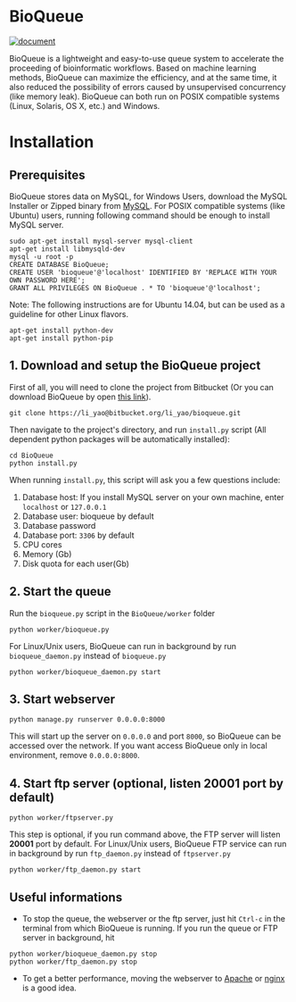 # BioQueue
[![document](https://readthedocs.org/projects/bioqueue/badge/?version=latest "document")](https://bioqueue.readthedocs.io/en/latest/?badge=latest)

BioQueue is a lightweight and easy-to-use queue system to accelerate the proceeding of bioinformatic workflows. Based on machine learning methods, BioQueue can maximize the efficiency, and at the same time, it also reduced the possibility of errors caused by unsupervised concurrency (like memory leak). BioQueue can both run on POSIX compatible systems (Linux, Solaris, OS X, etc.) and Windows.
# Installation
## Prerequisites
BioQueue stores data on MySQL, for Windows Users, download the MySQL Installer or Zipped binary from [MySQL](http://www.mysql.com/downloads/). For POSIX compatible systems (like Ubuntu) users, running following command should be enough to install MySQL server.
```
sudo apt-get install mysql-server mysql-client
apt-get install libmysqld-dev
mysql -u root -p
CREATE DATABASE BioQueue;
CREATE USER 'bioqueue'@'localhost' IDENTIFIED BY 'REPLACE WITH YOUR OWN PASSWORD HERE';
GRANT ALL PRIVILEGES ON BioQueue . * TO 'bioqueue'@'localhost';
```
Note: The following instructions are for Ubuntu 14.04, but can be used as a guideline for other Linux flavors.
```
apt-get install python-dev
apt-get install python-pip
```
## 1. Download and setup the BioQueue project
First of all, you will need to clone the project from Bitbucket (Or you can download BioQueue by open [this link](https://bitbucket.org/li_yao/bioqueue/downloads/)).
```
git clone https://li_yao@bitbucket.org/li_yao/bioqueue.git
```
Then navigate to the project's directory, and run `install.py` script (All dependent python packages will be automatically installed):
```
cd BioQueue
python install.py
```
When running `install.py`, this script will ask you a few questions include:
 1. Database host: If you install MySQL server on your own machine, enter `localhost` or `127.0.0.1`
 2. Database user: bioqueue by default
 3. Database password
 4. Database port: `3306` by default
 5. CPU cores
 6. Memory (Gb)
 7. Disk quota for each user(Gb)

## 2. Start the queue
Run the `bioqueue.py` script in the `BioQueue/worker` folder
```
python worker/bioqueue.py
```
For Linux/Unix users, BioQueue can run in background by run `bioqueue_daemon.py` instead of `bioqueue.py`
```
python worker/bioqueue_daemon.py start
```

## 3. Start webserver
```
python manage.py runserver 0.0.0.0:8000
```
This will start up the server on `0.0.0.0` and port `8000`, so BioQueue can be accessed over the network. If you want access BioQueue only in local environment, remove `0.0.0.0:8000`.
## 4. Start ftp server (optional, listen 20001 port by default)
```
python worker/ftpserver.py
```
This step is optional, if you run command above, the FTP server will listen **20001** port by default. For Linux/Unix users, BioQueue FTP service can run in background by run `ftp_daemon.py` instead of `ftpserver.py`
```
python worker/ftp_daemon.py start
```

## Useful informations
* To stop the queue, the webserver or the ftp server, just hit `Ctrl-c` in the terminal from which BioQueue is running. If you run the queue or FTP server in background, hit
```
python worker/bioqueue_daemon.py stop
python worker/ftp_daemon.py stop
```

* To get a better performance, moving the webserver to [Apache](http://bioqueue.readthedocs.io/en/latest/faq.html#use-bioqueue-with-apache-in-production-environment) or [nginx](https://nginx.org) is a good idea.